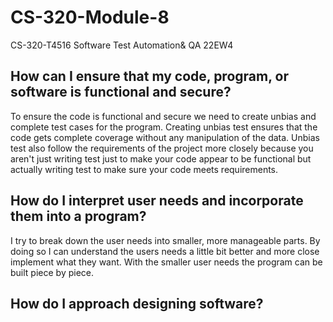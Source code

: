 # CS-320-Module-8
CS-320-T4516 Software Test Automation&amp; QA 22EW4



## How can I ensure that my code, program, or software is functional and secure?
To ensure the code is functional and secure we need to create unbias and complete test cases for the program. Creating unbias test ensures that the code gets complete coverage without any manipulation of the data. Unbias test also follow the requirements of the project more closely because you aren't just writing test just to make your code appear to be functional but actually writing test to make sure your code meets requirements. 

## How do I interpret user needs and incorporate them into a program?
I try to break down the user needs into smaller, more manageable parts. By doing so I can understand the users needs a little bit better and more close implement what they want. With the smaller user needs the program can be built piece by piece.  

## How do I approach designing software?
